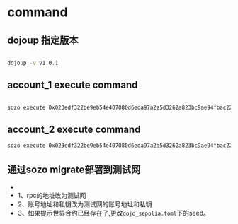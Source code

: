 # command

## dojoup 指定版本

```sh

dojoup -v v1.0.1

```



## account_1 execute command

```bash

sozo execute 0x023edf322be9eb54e407080d6eda97a2a5d3262a823bc9ae94fbac22a3464d9a move -c 1 --rpc-url  https://starknet-sepolia.public.blastapi.io/rpc/v0_7 --account-address 0x0156c66218B0836d8d49096529BBA0E750Eb36377E5a98F99A70ee997296D36a  --private-key 0x025e5b9982a2c8e04cb477d7c71aec25e2043e4d52cb61604208e1939acfb8bf  -vvv

```


## account_2 execute command

```bash
sozo execute 0x023edf322be9eb54e407080d6eda97a2a5d3262a823bc9ae94fbac22a3464d9a move -c 1 --rpc-url  https://starknet-sepolia.public.blastapi.io/rpc/v0_7 --account-address 0x04097f4882C50bDdBaFe1A79337bDaBDf001456430aDede37F36E47E22d135De  --private-key 0x028a46eddc7615d00e21d31dc959d2721c3cc5b267e381b7fd4c7931f3e61dfe  -vvv
```


## 通过sozo migrate部署到测试网


- 
- 1、rpc的地址改为测试网
- 2、账号地址和私钥改为测试网的账号地址和私钥
- 3、如果提示世界合约已经存在了,更改`dojo_sepolia.toml`下的seed。

